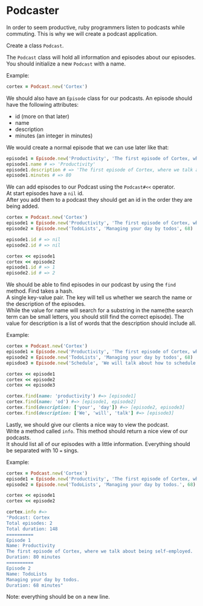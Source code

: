 # Podcaster

In order to seem productive, ruby programmers listen to podcasts while commuting.
This is why we will create a podcast application.  

Create a class `Podcast`.

The `Podcast` class will hold all information and episodes about our episodes.
You should initialize a new `Podcast` with a name.

Example:

```ruby
cortex = Podcast.new('Cortex')
```

We should also have an `Episode` class for our podcasts.
An episode should have the following attributes:
  * id (more on that later)
  * name
  * description
  * minutes (an integer in minutes)

We would create a normal episode that we can use later like that:

```ruby
episode1 = Episode.new('Productivity', 'The first episode of Cortex, where we talk about being self-employed.', 80)
episode1.name # => 'Productivity'
episode1.description # => 'The first episode of Cortex, where we talk about being self-employed.'
episode1.minutes # => 80
```

We can add episodes to our Podcast using the `Podcast#<<` operator.  
At start episodes have a `nil` id.  
After you add them to a podcast they should get an id in the order they are being added.

```ruby
cortex = Podcast.new('Cortex')
episode1 = Episode.new('Productivity', 'The first episode of Cortex, where we talk about being self-employed.', 80)
episode2 = Episode.new('TodoLists', 'Managing your day by todos', 68)

episode1.id # => nil
episode2.id # => nil

cortex << episode1
cortex << episode2
episode1.id # => 1
episode2.id # => 2
```

We should be able to find episodes in our podcast by using the `find` method.
Find takes a hash.  
A single key-value pair.
The key will tell us whether we search the name or the description of the episodes.  
While the value for name will search for a substring in the name(the search term can be small letters, you should still find the correct episode). 
The value for description is a list of words that the description should include all.


Example:

```ruby
cortex = Podcast.new('Cortex')
episode1 = Episode.new('Productivity', 'The first episode of Cortex, where we talk about being self-employed.', 80)
episode2 = Episode.new('TodoLists', 'Managing your day by todos', 68)
episdoe3 = Episode.new('Schedule', 'We will talk about how to schedule your day', 73)

cortex << episode1
cortex << episode2
cortex << episode3

cortex.find(name: 'productivity') #=> [episode1]
cortex.find(name: 'od') #=> [episode1, episode2]
cortex.find(description: ['your', 'day']) #=> [episode2, episode3]
cortex.find(description: ['We', 'will', 'talk'] #=> [episode3]
```

Lastly, we should give our clients a nice way to view the podcast.  
Write a method called `info`. This method should return a nice view of our podcasts.  
It should list all of our episodes with a little information.
Everything should be separated with 10 `=` sings.

Example:

```ruby
cortex = Podcast.new('Cortex')
episode1 = Episode.new('Productivity', 'The first episode of Cortex, where we talk about being self-employed.', 80)
episode2 = Episode.new('TodoLists', 'Managing your day by todos.', 68)

cortex << episode1
cortex << episode2

cortex.info #=> 
"Podcast: Cortex
Total episodes: 2
Total duration: 148
==========
Episode 1
Name: Productivity
The first episode of Cortex, where we talk about being self-employed.
Duration: 80 minutes
==========
Episode 2
Name: TodoLists
Managing your day by todos.
Duration: 68 minutes"
```

Note: everything should be on a new line.
